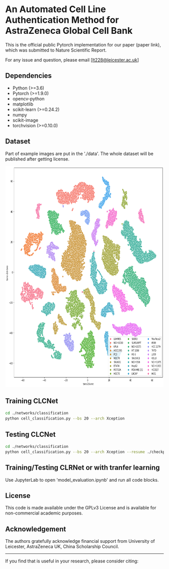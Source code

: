 # An Automated Cell Line Authentication Method for AstraZeneca Global Cell Bank

This is the official public Pytorch implementation for our paper (paper link), which was submitted to Nature Scientific Report.


For any issue and question, please email [lt228@leicester.ac.uk]


## Dependencies

- Python (>=3.6)
- Pytorch (>=1.9.0)
- opencv-python
- matplotlib
- scikit-learn (>=0.24.2)
- numpy
- scikit-image
- torchvision (>=0.10.0)

## Dataset

Part of example images are put in the './data'. The whole dataset will be published after getting license.

<img src="./figures/Fig. 4.jpeg" alt="centered image" width="700" height="700">

## Training CLCNet

```bash
cd ./networks/classification
python cell_classification.py --bs 20 --arch Xception 
```

## Testing CLCNet
```bash
cd ./networks/classification
python cell_classification.py --bs 20 --arch Xception --resume ./checkpoint/Xception/best.pth --evaluate
```
## Training/Testing CLRNet or with tranfer learning 
Use JupyterLab to open 'model_evaluation.ipynb' and run all code blocks.

## License
This code is made available under the GPLv3 License and is available for non-commercial academic purposes.

## Acknowledgement
The authors gratefully acknowledge financial support from University of Leicester, AstraZeneca UK, China Scholarship Council.

------
If you find that is useful in your research, please consider citing:
```

```
